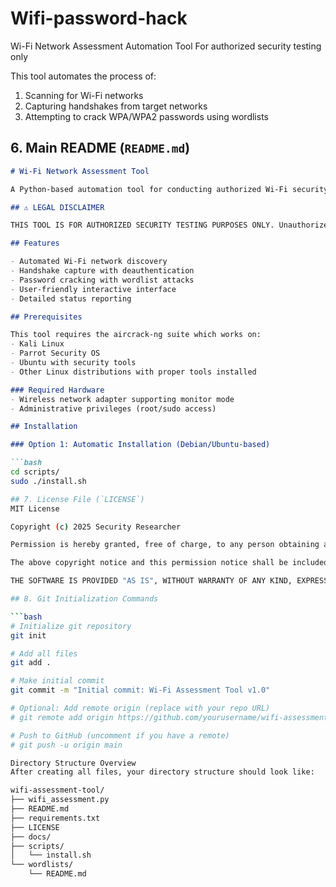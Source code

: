 # Wifi-password-hack
Wi-Fi Network Assessment Automation Tool For authorized security testing only 

This tool automates the process of: 
1. Scanning for Wi-Fi networks
2. Capturing handshakes from target networks
3. Attempting to crack WPA/WPA2 passwords using wordlists

## 6. Main README (`README.md`)

```markdown
# Wi-Fi Network Assessment Tool

A Python-based automation tool for conducting authorized Wi-Fi security assessments using the aircrack-ng suite.

## ⚠️ LEGAL DISCLAIMER

THIS TOOL IS FOR AUTHORIZED SECURITY TESTING PURPOSES ONLY. Unauthorized access to computer networks is illegal and unethical. The authors assume no liability for misuse.

## Features

- Automated Wi-Fi network discovery
- Handshake capture with deauthentication
- Password cracking with wordlist attacks
- User-friendly interactive interface
- Detailed status reporting

## Prerequisites

This tool requires the aircrack-ng suite which works on:
- Kali Linux
- Parrot Security OS
- Ubuntu with security tools
- Other Linux distributions with proper tools installed

### Required Hardware
- Wireless network adapter supporting monitor mode
- Administrative privileges (root/sudo access)

## Installation

### Option 1: Automatic Installation (Debian/Ubuntu-based)

```bash
cd scripts/
sudo ./install.sh

## 7. License File (`LICENSE`)
MIT License

Copyright (c) 2025 Security Researcher

Permission is hereby granted, free of charge, to any person obtaining a copy of this software and associated documentation files (the "Software"), to deal in the Software without restriction, including without limitation the rights to use, copy, modify, merge, publish, distribute, sublicense, and/or sell copies of the Software, and to permit persons to whom the Software is furnished to do so, subject to the following conditions:

The above copyright notice and this permission notice shall be included in all copies or substantial portions of the Software.

THE SOFTWARE IS PROVIDED "AS IS", WITHOUT WARRANTY OF ANY KIND, EXPRESS OR IMPLIED, INCLUDING BUT NOT LIMITED TO THE WARRANTIES OF MERCHANTABILITY, FITNESS FOR A PARTICULAR PURPOSE AND NONINFRINGEMENT. IN NO EVENT SHALL THE AUTHORS OR COPYRIGHT HOLDERS BE LIABLE FOR ANY CLAIM, DAMAGES OR OTHER LIABILITY, WHETHER IN AN ACTION OF CONTRACT, TORT OR OTHERWISE, ARISING FROM, OUT OF OR IN CONNECTION WITH THE SOFTWARE OR THE USE OR OTHER DEALINGS IN THE SOFTWARE.

## 8. Git Initialization Commands

```bash
# Initialize git repository
git init

# Add all files
git add .

# Make initial commit
git commit -m "Initial commit: Wi-Fi Assessment Tool v1.0"

# Optional: Add remote origin (replace with your repo URL)
# git remote add origin https://github.com/yourusername/wifi-assessment-tool.git

# Push to GitHub (uncomment if you have a remote)
# git push -u origin main

Directory Structure Overview
After creating all files, your directory structure should look like:

wifi-assessment-tool/
├── wifi_assessment.py
├── README.md
├── requirements.txt
├── LICENSE
├── docs/
├── scripts/
│   └── install.sh
└── wordlists/
    └── README.md
